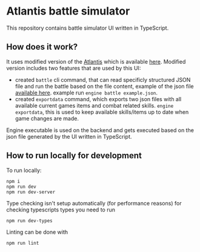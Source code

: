 # Atlantis battle simulator

This repository contains battle simulator UI written in TypeScript.

## How does it work?

It uses modified version of the [Atlantis](https://github.com/Atlantis-PBEM/Atlantis) which is available 
[here](https://github.com/gelzis/Atlantis/tree/battle-simulator-json).
Modified version includes two features that are used by this UI:
- created `battle` cli command, that can read specificly structured JSON file and run the battle based on the file content, example of the json file [available here](https://atlantis.pekle.lv/example.json). example run `engine battle example.json`.
- created `exportdata` command, which exports two json files with all available current games items and combat related skills. `engine exportdata`, this is used to keep available skills/items up to date when game changes are made.

Engine executable is used on the backend and gets executed based on the json file generated by the UI written in TypeScript.

## How to run locally for development

To run locally:

```
npm i
npm run dev
npm run dev-server
``` 

Type checking isn't setup automatically (for performance reasons) for checking typescripts types you need to run

```
npm run dev-types
```

Linting can be done with

```
npm run lint
```
